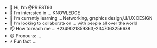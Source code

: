 - 👋 Hi, I’m @PRIEST93
- 👀 I’m interested in ... KNOWLEDGE 
- 🌱 I’m currently learning ... Networking, graphics design,UI/UX DESIGN 
- 💞️ I’m looking to collaborate on ... with people all over the world 
- 📫 How to reach me ... +2349021859363,-2347063256688
- 😄 Pronouns: ...
- ⚡ Fun fact: ...

<!---
PRIEST93/PRIEST93 is a ✨ special ✨ repository because its `README.md` (this file) appears on your GitHub profile.
You can click the Preview link to take a look at your changes.
--->
